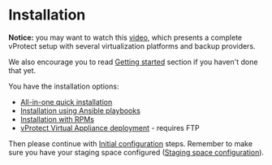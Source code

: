 # Installation

**Notice:** you may want to watch this [video](https://www.youtube.com/watch?v=c3PnfXG5Fs4), which presents a complete vProtect setup with several virtualization platforms and backup providers.

We also encourage you to read [Getting started](../getting-started/) section if you haven't done that yet.

You have the installation options:

* [All-in-one quick installation](all-in-one-quick-installation.md)
* [Installation using Ansible playbooks](installation-using-ansible.md)
* [Installation with RPMs](installation-using-rpms.md)
* [vProtect Virtual Appliance deployment](../image/) - requires FTP

Then please continue with [Initial configuration](../initial_config/) steps. Remember to make sure you have your staging space configured \([Staging space configuration](staging-space-configuration.md)\).

## 

